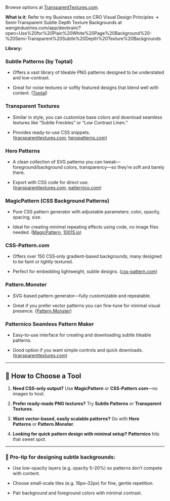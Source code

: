 Browse options at [TransparentTextures.com](https://www.transparenttextures.com/).

**What is it**: Refer to my Business notes on CRO Visual Design Principles -> Semi-Transparent Subtle Depth Texture Backgrounds at wengindustries.com/app/devbrain/?open=Use%20for%20Plain%20White%20Page%20Background%20-%20Semi-Transparent%20Subtle%20Depth%20Texture%20Backgrounds

**Library:**

### **Subtle Patterns (by Toptal)**

- Offers a vast library of tileable PNG patterns designed to be understated and low-contrast.
    
- Great for noise textures or softly featured designs that blend well with content. ([Toptal](https://www.toptal.com/designers/subtlepatterns/?utm_source=chatgpt.com "Subtle Patterns | Free textures for your next web project - Toptal"))
    

### **Transparent Textures**

- Similar in style, you can customize base colors and download seamless textures like “Subtle Freckles” or “Low Contrast Linen.”
    
- Provides ready-to-use CSS snippets. ([transparenttextures.com](https://www.transparenttextures.com/?utm_source=chatgpt.com "Transparent Textures"), [heropatterns.com](https://heropatterns.com/?utm_source=chatgpt.com "Hero Patterns | Free repeatable SVG background patterns for your ..."))
    

### **Hero Patterns**

- A clean collection of SVG patterns you can tweak—foreground/background colors, transparency—so they’re soft and barely there.
    
- Export with CSS code for direct use. ([transparenttextures.com](https://www.transparenttextures.com/?utm_source=chatgpt.com "Transparent Textures"), [patternico.com](https://patternico.com/?utm_source=chatgpt.com "Seamless Pattern Maker - Create Unique Backgrounds For Free"))
    

### **MagicPattern (CSS Background Patterns)**

- Pure CSS pattern generator with adjustable parameters: color, opacity, spacing, size.
    
- Ideal for creating minimal repeating effects using code, no image files needed. ([MagicPattern](https://www.magicpattern.design/tools/css-backgrounds?utm_source=chatgpt.com "CSS Background Patterns by MagicPattern"), [10015.io](https://10015.io/tools/css-background-pattern-generator?utm_source=chatgpt.com "CSS Background Pattern Generator Online - 10015 Tools"))
    

### **CSS‑Pattern.com**

- Offers over 150 CSS‑only gradient-based backgrounds, many designed to be faint or lightly textured.
    
- Perfect for embedding lightweight, subtle designs. ([css-pattern.com](https://css-pattern.com/?utm_source=chatgpt.com "CSS Pattern: Fancy backgrounds with CSS gradients"))
    

### **Pattern.Monster**

- SVG-based pattern generator—fully customizable and repeatable.
    
- Great if you prefer vector patterns you can fine-tune for minimal visual presence. ([Pattern.Monster](https://pattern.monster/?utm_source=chatgpt.com "Pattern Monster - SVG Pattern Generator"))
    

### **Patternico Seamless Pattern Maker**

- Easy-to-use interface for creating and downloading subtle tileable patterns.
    
- Good option if you want simple controls and quick downloads. ([transparenttextures.com](https://www.transparenttextures.com/?utm_source=chatgpt.com "Transparent Textures"))


---

## 🎨 How to Choose a Tool

1. **Need CSS-only output?** Use **MagicPattern** or **CSS‑Pattern.com**—no images to host.
    
2. **Prefer ready-made PNG textures?** Try **Subtle Patterns** or **Transparent Textures**.
    
3. **Want vector-based, easily scalable patterns?** Go with **Hero Patterns** or **Pattern.Monster**.
    
4. **Looking for quick pattern design with minimal setup?** **Patternico** hits that sweet spot.
    

---

### 🔧 Pro-tip for designing subtle backgrounds:

- Use low-opacity layers (e.g. opacity 5–20%) so patterns don’t compete with content.
    
- Choose small-scale tiles (e.g. 16px–32px) for fine, gentle repetition.
    
- Pair background and foreground colors with minimal contrast.